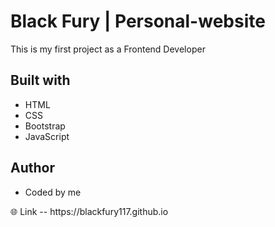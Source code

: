 # Black Fury | Personal-website
This is my first project as a Frontend Developer <br>
## Built with
<ul>
    <li>HTML</li>
    <li>CSS</li>
    <li>Bootstrap</li>
    <li>JavaScript</li>
</ul>

## Author
<ul>
<li>Coded by me</li>
</ul>
🌐 Link -- https://blackfury117.github.io
